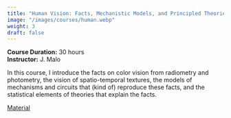 ```yaml
---
title: "Human Vision: Facts, Mechanistic Models, and Principled Theories"
image: "/images/courses/human.webp"
weight: 3
draft: false
---
```


**Course Duration:** 30 hours  
**Instructor:** J. Malo

In this course, I introduce the facts on color vision from radiometry and photometry, the vision of spatio-temporal textures, the models of mechanisms and circuits that (kind of) reproduce these facts, and the statistical elements of theories that explain the facts.

[Material](/files/courses/visual_percept.pptx)

